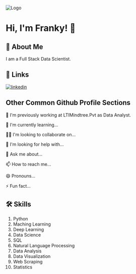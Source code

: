 
![Logo](https://github-readme-stats.vercel.app/api?username=Franky-Saxena&&show_icons=true&title_color=ffffff&icon_color=bb2acf&text_color=daf7dc&bg_color=151515)


# Hi, I'm Franky! 👋


## 🚀 About Me
I am a Full Stack Data Scientist.



## 🔗 Links
[![linkedin](https://img.shields.io/badge/linkedin-0A66C2?style=for-the-badge&logo=linkedin&logoColor=white)](https://www.linkedin.com/in/franky-saxena-371ab5173)

## Other Common Github Profile Sections
💼 I'm previously working at LTIMindtree.Pvt as Data Analyst.

🧠 I'm currently learning...

👯‍♀️ I'm looking to collaborate on...

🤔 I'm looking for help with...

💬 Ask me about...

📫 How to reach me...

😄 Pronouns...

⚡️ Fun fact...


## 🛠 Skills
1. Python
2. Maching Learning
3. Deep Learning
4. Data Science
5. SQL
6. Natural Language Processing
7. Data Analysis
8. Data Visualization
9. Web Scraping
10. Statistics
